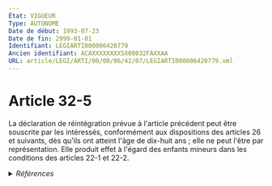 ```yaml
---
État: VIGUEUR
Type: AUTONOME
Date de début: 1993-07-23
Date de fin: 2999-01-01
Identifiant: LEGIARTI000006420779
Ancien identifiant: ACAXXXXXXXX5X00032FAXXAA
URL: article/LEGI/ARTI/00/00/06/42/07/LEGIARTI000006420779.xml
---
```


<h1>Article 32-5</h1>

La déclaration de réintégration prévue à l'article précédent peut être souscrite
par les intéressés, conformément aux dispositions des articles 26 et suivants,
dès qu'ils ont atteint l'âge de dix-huit ans ; elle ne peut l'être par
représentation. Elle produit effet à l'égard des enfants mineurs dans les
conditions des articles 22-1 et 22-2.


<details>
  <summary><em>Références</em></summary>

  <h2>Articles faisant référence à l'article</h2>
  
  <ul>
    <li>
      <a href="https://legal.tricoteuses.fr//redirection/LEGIARTI000006419939?vers=git&vers=legifrance">Code civil - article 22-1 AUTONOME VIGUEUR, en vigueur depuis le 2006-07-01</a> CITATION cible
    </li>
    <li>
      <a href="https://legal.tricoteuses.fr//redirection/LEGIARTI000006419936?vers=git&vers=legifrance">Code civil - article 22-1 AUTONOME MODIFIE, en vigueur du 1993-07-23 au 1998-09-01</a> CITATION cible
    </li>
    <li>
      <a href="https://legal.tricoteuses.fr//redirection/LEGIARTI000006419937?vers=git&vers=legifrance">Code civil - article 22-1 AUTONOME MODIFIE, en vigueur du 1998-09-01 au 1999-12-29</a> CITATION cible
    </li>
    <li>
      <a href="https://legal.tricoteuses.fr//redirection/LEGIARTI000006419938?vers=git&vers=legifrance">Code civil - article 22-1 AUTONOME MODIFIE, en vigueur du 1999-12-30 au 2006-07-01</a> CITATION cible
    </li>
    <li>
      <a href="https://legal.tricoteuses.fr//redirection/LEGIARTI000006524114?vers=git&vers=legifrance">Code de la nationalité française - article 157 AUTONOME ABROGE, en vigueur du 1993-07-23 au 1993-07-23</a> CONCORDE source
    </li>
    <li>
      <a href="https://legal.tricoteuses.fr//redirection/LEGIARTI000049280013?vers=git&vers=legifrance">Code de la nationalité française - article 157 AUTONOME MODIFIE, en vigueur du 1973-08-01 au 1993-07-23</a> CONCORDE source
    </li>
    <li>
      <a href="https://legal.tricoteuses.fr//redirection/LEGIARTI000006419904?vers=git&vers=legifrance">Code civil - article 22-2 AUTONOME VIGUEUR, en vigueur depuis le 1993-07-23</a> CITATION cible
    </li>
  </ul>
  
  <h2>Textes faisant référence à l'article</h2>
  
  <ul>
    <li>
      <a href="https://legal.tricoteuses.fr//redirection/JORFTEXT000000362019?vers=git&vers=legifrance">LOI n° 93-933 du 22 juillet 1993 réformant le droit de la nationalité</a> CODIFICATION cible
    </li>
  </ul>
  
  <h2>Références faites par l'article</h2>
  
  <ul>
    <li>
      1993-07-22 CODIFICATION source <a href="https://legal.tricoteuses.fr//redirection/JORFTEXT000000362019?vers=git&vers=legifrance">LOI n° 93-933 du 22 juillet 1993 réformant le droit de la nationalité</a>
    </li>
    <li>
      1993-07-22 CREATION source Loi n°93-933 du 22 juillet 1993 - art. 50 () JORF 23 juillet 1993
    </li>
    <li>
      2999-01-01 CITATION source <a href="https://legal.tricoteuses.fr//redirection/LEGIARTI000006419936?vers=git&vers=legifrance">Code civil - article 22-1 AUTONOME MODIFIE, en vigueur du 1993-07-23 au 1998-09-01</a>
    </li>
    <li>
      2999-01-01 CITATION source <a href="https://legal.tricoteuses.fr//redirection/LEGIARTI000006419904?vers=git&vers=legifrance">Code civil - article 22-2 AUTONOME VIGUEUR, en vigueur depuis le 1993-07-23</a>
    </li>
    <li>
      CONCORDANCE source Code de la nationalité française 157
    </li>
    <li>
      2999-01-01 CONCORDE cible <a href="https://legal.tricoteuses.fr//redirection/LEGIARTI000006524114?vers=git&vers=legifrance">Code de la nationalité française - article 157 AUTONOME ABROGE, en vigueur du 1993-07-23 au 1993-07-23</a>
    </li>
  </ul>
</details>
